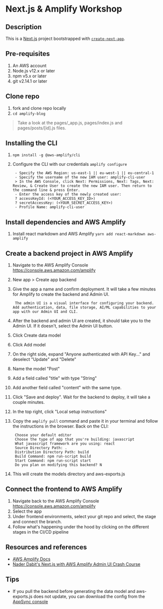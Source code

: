 # Next.js & Amplify Workshop

## Description
This is a [Next.js](https://nextjs.org/) project bootstrapped with [`create-next-app`](https://github.com/vercel/next.js/tree/canary/packages/create-next-app).

## Pre-requisites
1. An AWS account
1. Node.js v12.x or later
1. npm v5.x or later
1. git v2.14.1 or later

## Clone repo
1. fork and clone repo locally
1. `cd amplify-blog`
> Take a look at the pages/_app.js, pages/index.js and pages/posts/[id].js files.

## Installing the CLI
1. `npm install -g @aws-amplify/cli`
1. Configure the CLI with our credentials `amplify configure`

        - Specify the AWS Region: us-east-1 || eu-west-1 || eu-central-1
        - Specify the username of the new IAM user: amplify-cli-user
        > In the AWS Console, click Next: Permissions, Next: Tags, Next: Review, & Create User to create the new IAM user. Then return to the command line & press Enter.
        - Enter the access key of the newly created user:   
        ? accessKeyId: (<YOUR_ACCESS_KEY_ID>)  
        ? secretAccessKey: (<YOUR_SECRET_ACCESS_KEY>)
        - Profile Name: amplify-cli-user

## Install dependencies and AWS Amplify 
1. Install react markdown and AWS Amplify `yarn add react-markdown aws-amplify`

## Create a backend project in AWS Amplify
1. Navigate to the AWS Amplify Console https://console.aws.amazon.com/amplify
1. New app > Create app backend
1. Give the app a name and confirm deployment. It will take a few minutes for Amplify to create the backend and Admin UI.
    
        The admin UI is a visual interface for configuring your backend. Add authentication, data, file storage, AI/ML capabilities to your app with our Admin UI and CLI.
1. After the backend and admin UI are created, it should take you to the Admin UI. If it doesn't, select the Admin UI button.
1. Click Create data model
1. Click Add model
1. On the right side, expand "Anyone authenticated with API Key..." and deselect "Update" and "Delete"
1. Name the model "Post"
1. Add a field called "title" with type "String"
1. Add another field called "content" with the same type.
1. Click "Save and deploy". Wait for the backend to deploy, it will take a couple minutes.
1. In the top right, click "Local setup instructions"
1. Copy the `amplify pull` command and paste it in your terminal and follow the instructions in the browser. Back on the CLI:

        Choose your default editor
        Choose the type of app that you're building: javascript
        What javascript framework are you using: react
        Source Directory Path: .
        Distribution Directory Path: build
        Build Command: npm run-script build
        Start Command: npm run-script start
        Do you plan on modifying this backend? N
1. This will create the models directory and aws-exports.js

## Connect the frontend to AWS Amplify
1. Navigate back to the AWS Amplify Console https://console.aws.amazon.com/amplify
1. Select the app
1. Under frontend environments, select your git repo and select, the stage and connect the branch.
1. Follow what's happening under the hood by clicking on the different stages in the CI/CD pipeline

## Resources and references
- [AWS Amplify Docs](https://docs.amplify.aws/start/q/integration/next/)
- [Nader Dabit's Next.js with AWS Amplify Admin UI Crash Course](https://www.youtube.com/watch?v=bQ1Giqn5G38)

## Tips
- If you pull the backend before generating the data model and aws-exports.js does not update, you can download the config from the [AppSync console](https://console.aws.amazon.com/appsync)